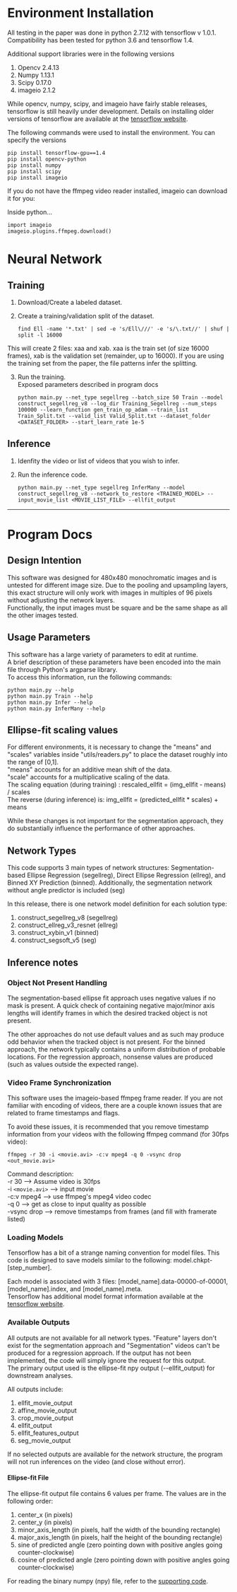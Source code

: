 
# Environment Installation

All testing in the paper was done in python 2.7.12 with tensorflow v 1.0.1. Compatibility has been tested for python 3.6 and tensorflow 1.4.

Additional support libraries were in the following versions

1. Opencv 2.4.13
2. Numpy 1.13.1
3. Scipy 0.17.0
4. imageio 2.1.2

While opencv, numpy, scipy, and imageio have fairly stable releases, tensorflow is still heavily under development. Details on installing older versions of tensorflow are available at the [tensorflow website](https://www.tensorflow.org/versions/).

The following commands were used to install the environment. You can specify the versions

```
pip install tensorflow-gpu==1.4
pip install opencv-python
pip install numpy
pip install scipy
pip install imageio
```

If you do not have the ffmpeg video reader installed, imageio can download it for you:

Inside python...

```
import imageio
imageio.plugins.ffmpeg.download()
```

# Neural Network

## Training

1. Download/Create a labeled dataset.

2. Create a training/validation split of the dataset.  
   ```
   find Ell -name '*.txt' | sed -e 's/Ell\///' -e 's/\.txt//' | shuf | split -l 16000
   ```  
This will create 2 files: xaa and xab. xaa is the train set (of size 16000 frames), xab is the validation set (remainder, up to 16000). If you are using the training set from the paper, the file patterns infer the splitting.

3. Run the training.  
Exposed parameters described in program docs  
   ```
   python main.py --net_type segellreg --batch_size 50 Train --model construct_segellreg_v8 --log_dir Training_Segellreg --num_steps 100000 --learn_function gen_train_op_adam --train_list Train_Split.txt --valid_list Valid_Split.txt --dataset_folder <DATASET_FOLDER> --start_learn_rate 1e-5
   ```

## Inference

1. Idenfity the video or list of videos that you wish to infer.

2. Run the inference code.  
   ```
   python main.py --net_type segellreg InferMany --model construct_segellreg_v8 --network_to_restore <TRAINED_MODEL> --input_movie_list <MOVIE_LIST_FILE> --ellfit_output
   ```

---

# Program Docs

## Design Intention

This software was designed for 480x480 monochromatic images and is untested for different image size. Due to the pooling and upsampling layers, this exact structure will only work with images in multiples of 96 pixels without adjusting the network layers.  
Functionally, the input images must be square and be the same shape as all the other images tested.

## Usage Parameters

This software has a large variety of parameters to edit at runtime.  
A brief description of these parameters have been encoded into the main file through Python's argparse library.  
To access this information, run the following commands:

```
python main.py --help
python main.py Train --help
python main.py Infer --help
python main.py InferMany --help
```

## Ellipse-fit scaling values

For different environments, it is necessary to change the "means" and "scales" variables inside "utils/readers.py" to place the dataset roughly into the range of [0,1].  
"means" accounts for an additive mean shift of the data.  
"scale" accounts for a multiplicative scaling of the data.  
The scaling equation (during training) : rescaled\_ellfit = (img_ellfit - means) / scales  
The reverse (during inference) is: img\_ellfit = (predicted\_ellfit * scales) + means

While these changes is not important for the segmentation approach, they do substantially influence the performance of other approaches.

## Network Types

This code supports 3 main types of network structures: Segmentation-based Ellipse Regression (segellreg), Direct Ellipse Regression (ellreg), and Binned XY Prediction (binned). Additionally, the segmentation network without angle predictor is included (seg)

In this release, there is one network model definition for each solution type:

1. construct_segellreg_v8 (segellreg)  
2. construct_ellreg_v3_resnet (ellreg)  
3. construct_xybin_v1 (binned)  
4. construct_segsoft_v5 (seg)  


## Inference notes

### Object Not Present Handling

The segmentation-based ellipse fit approach uses negative values if no mask is present. A quick check of containing negative major/minor axis lengths will identify frames in which the desired tracked object is not present.

The other approaches do not use default values and as such may produce odd behavior when the tracked object is not present. For the binned approach, the network typically contains a uniform distribution of probable locations. For the regression approach, nonsense values are produced (such as values outside the expected range).

### Video Frame Synchronization

This software uses the imageio-based ffmpeg frame reader. If you are not familiar with encoding of videos, there are a couple known issues that are related to frame timestamps and flags.

To avoid these issues, it is recommended that you remove timestamp information from your videos with the following ffmpeg command (for 30fps video):
```
ffmpeg -r 30 -i <movie.avi> -c:v mpeg4 -q 0 -vsync drop <out_movie.avi>
```
Command description:  
-r 30 --> Assume video is 30fps  
-i `<movie.avi>` --> input movie  
-c:v mpeg4 --> use ffmpeg's mpeg4 video codec  
-q 0 --> get as close to input quality as possible  
-vsync drop --> remove timestamps from frames (and fill with framerate listed)

### Loading Models

Tensorflow has a bit of a strange naming convention for model files. This code is designed to save models similar to the following: model.chkpt-[step\_number].

Each model is associated with 3 files: [model\_name].data-00000-of-00001, [model\_name].index, and [model\_name].meta.  
Tensorflow has additional model format information available at the [tensorflow website](https://www.tensorflow.org/extend/tool_developers/).

### Available Outputs

All outputs are not available for all network types. "Feature" layers don't exist for the segmentation approach and "Segmentation" videos can't be produced for a regression approach. If the output has not been implemented, the code will simply ignore the request for this output.  
The primary output used is the ellipse-fit npy output (--ellfit_output) for downstream analyses.

All outputs include:

1. ellfit_movie_output
2. affine_movie_output
3. crop_movie_output
4. ellfit_output
5. ellfit_features_output
6. seg_movie_output

If no selected outputs are available for the network structure, the program will not run inferences on the video (and close without error).

#### Ellipse-fit File

The ellipse-fit output file contains 6 values per frame. The values are in the following order:   

1. center_x (in pixels)  
2. center_y (in pixels)  
3. minor_axis_length (in pixels, half the width of the bounding rectangle)  
4. major_axis_length (in pixels, half the height of the bounding rectangle)  
5. sine of predicted angle (zero pointing down with positive angles going counter-clockwise)  
6. cosine of predicted angle (zero pointing down with positive angles going counter-clockwise)

For reading the binary numpy (npy) file, refer to the [supporting code](https://github.com/KumarLabJax/MouseTrackingExtras/tree/master/NPYReader).
